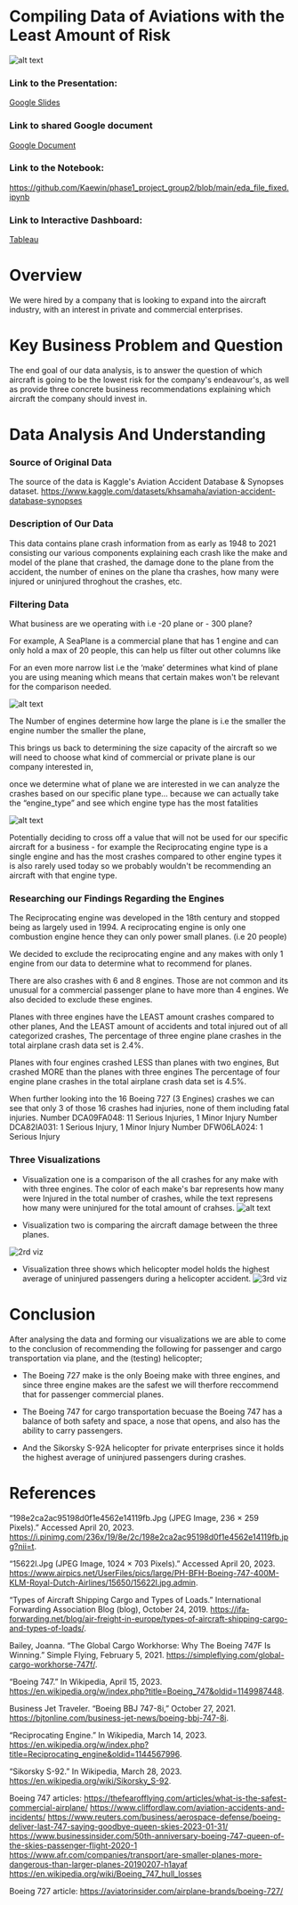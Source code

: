 # Compiling Data of Aviations with the Least Amount of Risk 
![alt text](https://www.airpics.net/UserFiles/pics/large/PH-BFH-Boeing-747-400M-KLM-Royal-Dutch-Airlines/15650/15622l.jpg)

### Link to the Presentation:
[Google Slides](https://docs.google.com/presentation/d/1enJwfd8tEOVktCor2oLFIEsfJo3zUZKYbw-Betb_ivA/edit?usp=sharing)

### Link to shared Google document
[Google Document](https://docs.google.com/document/d/1E14m0Rzj6lvLjL-SPDnxHwR3FHaAxe7cRZ2fNWmaQ-M/edit)

### Link to the Notebook:
https://github.com/Kaewin/phase1_project_group2/blob/main/eda_file_fixed.ipynb

### Link to Interactive Dashboard:
[Tableau](https://public.tableau.com/app/profile/jonnie.brown/viz/LowRiskAviation/LowRiskAviation?publish=yes)

# Overview

We were hired by a company that is looking to expand into the aircraft industry, with an interest in private and commercial enterprises. 


# Key Business Problem and Question

The end goal of our data analysis, is to answer the question of which aircraft is going to be the lowest risk for the company's endeavour's, as well as provide three concrete business recommendations explaining which aircraft the company should invest in.


# Data Analysis And Understanding


### Source of Original Data

The source of the data is Kaggle's Aviation Accident Database & Synopses dataset.
https://www.kaggle.com/datasets/khsamaha/aviation-accident-database-synopses


### Description of Our Data

This data contains plane crash information from as early as 1948 to 2021 consisting our various components explaining each crash like the make and model of the plane that crashed, the damage done to the plane from the accident, the number of enines on the plane tha crashes, how many were injured or uninjured throghout the crashes, etc.


### Filtering Data

What business are we operating with i.e -20 plane or - 300 plane? 

For example, A SeaPlane is a commercial plane that has 1 engine and can only hold a max of 20 people, this can help us filter out other columns like 

For an even more narrow list i.e the ‘make’ determines what kind of plane you are using meaning which means that certain makes won't be relevant for the comparison needed.

![alt text](https://github.com/Kaewin/phase1_project_group2/blob/main/engnum.png)

The Number of engines determine how large the plane is i.e the smaller the engine number the smaller the plane, 

This brings us back to determining the size capacity of the aircraft so we will need to choose what kind of commercial or private plane is our company interested in,

once we determine what of plane we are interested in we can analyze the crashes based on our specific plane type… because we can actually take the “engine_type” and see which engine type has the most fatalities 

![alt text](https://github.com/Kaewin/phase1_project_group2/blob/main/engtype.png)

Potentially deciding to cross off a value that will not be used for our specific aircraft for a business - for example the Reciprocating engine type is a single engine and has the most crashes compared to other engine types it is also rarely used today so we probably wouldn't be recommending an aircraft with that engine type.




### Researching our Findings Regarding the Engines

The Reciprocating engine was developed in the 18th century and stopped being as largely used in 1994. A reciprocating engine is only one combustion engine hence they can only power small planes. (i.e 20 people)

We decided to exclude the reciprocating engine and any makes with only 1 engine from our data to determine what to recommend for planes. 

There are also crashes with 6 and 8 engines. Those are not common and its unusual for a commercial passenger plane to have more than 4 engines. We also decided to exclude these engines.

Planes with three engines have the LEAST amount crashes compared to other planes, 
And the LEAST amount of accidents and total injured out of all categorized crashes,
The percentage of three engine plane crashes in the total airplane crash data set is 2.4%.

Planes with four engines crashed LESS than planes with two engines,
But crashed MORE than the planes with three engines
The percentage of four engine plane crashes in the total airplane crash data set is 4.5%.

When further looking into the 16 Boeing 727 (3 Engines) crashes we can see that only 3 of those 16 crashes had injuries, none of them including fatal injuries.
Number DCA09FA048: 11 Serious Injuries, 1 Minor Injury
Number DCA82IA031: 1 Serious Injury, 1 Minor Injury
Number DFW06LA024: 1 Serious Injury


### Three Visualizations

- Visualization one is a comparison of the all crashes for any make with with three engines. The color of each make's bar represents how many were Injured in the total number of crashes, while the text represens how many were uninjured for the total amount of crahses.
![alt text](https://github.com/Kaewin/phase1_project_group2/blob/main/Plane%20makes%20with%20three%20engines%20displaying%20how%20many%20injured%20or%20uninjured%20in%20all%20crashes.png)

- Visualization two is comparing the aircraft damage between the three planes. 

![2rd viz](https://github.com/Kaewin/phase1_project_group2/blob/main/vis_kaelyn_resized_again.png)

- Visualization three shows which helicopter model holds the highest average of uninjured passengers during a helicopter accident.
![3rd viz](https://user-images.githubusercontent.com/116228715/233688979-650bbac8-6bd4-440c-828e-1131844236b8.png)


# Conclusion

After analysing the data and forming our visualizations we are able to come to the conclusion of recommending the following for passenger and cargo transportation via plane, and the (testing) helicopter;

- The Boeing 727 make is the only Boeing make with three engines, and since three engine makes are the safest we will therfore reccommend that for passenger commercial planes.

- The Boeing 747 for cargo transportation becuase the Boeing 747 has a balance of both safety and space, a nose that opens, and also has the ability to carry passengers.

- And the Sikorsky S-92A helicopter for private enterprises since it holds the highest average of uninjured passengers during crashes. 


# References

“198e2ca2ac95198d0f1e4562e14119fb.Jpg (JPEG Image, 236 × 259 Pixels).” Accessed April 20, 2023. https://i.pinimg.com/236x/19/8e/2c/198e2ca2ac95198d0f1e4562e14119fb.jpg?nii=t.

“15622l.Jpg (JPEG Image, 1024 × 703 Pixels).” Accessed April 20, 2023. https://www.airpics.net/UserFiles/pics/large/PH-BFH-Boeing-747-400M-KLM-Royal-Dutch-Airlines/15650/15622l.jpg.admin. 

“Types of Aircraft Shipping Cargo and Types of Loads.” International Forwarding Association Blog (blog), October 24, 2019. https://ifa-forwarding.net/blog/air-freight-in-europe/types-of-aircraft-shipping-cargo-and-types-of-loads/. 

Bailey, Joanna. “The Global Cargo Workhorse: Why The Boeing 747F Is Winning.” Simple Flying, February 5, 2021. https://simpleflying.com/global-cargo-workhorse-747f/.

“Boeing 747.” In Wikipedia, April 15, 2023. https://en.wikipedia.org/w/index.php?title=Boeing_747&oldid=1149987448.

Business Jet Traveler. “Boeing BBJ 747-8i,” October 27, 2021. https://bjtonline.com/business-jet-news/boeing-bbj-747-8i.

“Reciprocating Engine.” In Wikipedia, March 14, 2023. https://en.wikipedia.org/w/index.php?title=Reciprocating_engine&oldid=1144567996.

“Sikorsky S-92.” In Wikipedia, March 28, 2023. https://en.wikipedia.org/wiki/Sikorsky_S-92.

Boeing 747 articles:
https://thefearofflying.com/articles/what-is-the-safest-commercial-airplane/
https://www.cliffordlaw.com/aviation-accidents-and-incidents/
https://www.reuters.com/business/aerospace-defense/boeing-deliver-last-747-saying-goodbye-queen-skies-2023-01-31/
https://www.businessinsider.com/50th-anniversary-boeing-747-queen-of-the-skies-passenger-flight-2020-1
https://www.afr.com/companies/transport/are-smaller-planes-more-dangerous-than-larger-planes-20190207-h1ayaf
https://en.wikipedia.org/wiki/Boeing_747_hull_losses

Boeing 727 article: https://aviatorinsider.com/airplane-brands/boeing-727/

